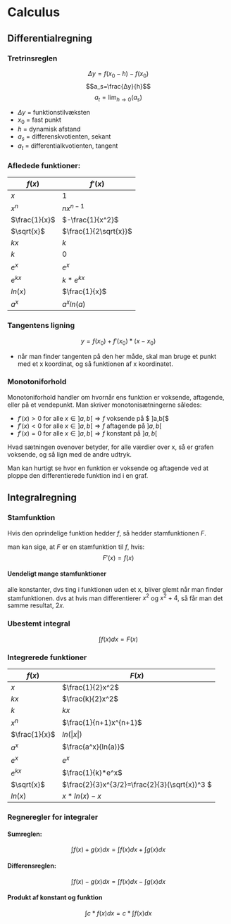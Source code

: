 # Calculus

## Differentialregning

### Tretrinsreglen
$$Δy=f(x_0-h)-f(x_0)$$
$$a_s=\frac{Δy}{h}$$
$$a_t=\lim_{h\to0}(a_s)$$

* $Δy$ = funktionstilvæksten
* $x_0$ = fast punkt
* $h$ = dynamisk afstand
* $a_s$ = differenskvotienten, sekant
* $a_t$ = differentialkvotienten, tangent

### Afledede funktioner: 


|$f(x)$|$f'(x)$|
|-|-|
|$x$|$1$|
|$x^n$|$nx^{n-1}$|
|$\frac{1}{x}$|$-\frac{1}{x^2}$|
|$\sqrt{x}$|$\frac{1}{2\sqrt{x}}$|
|$kx$|$k$|
|$k$|$0$|
|$e^x$|$e^x$
|$e^{kx}$|$k*e^{kx}$|
|$ln(x)$|$\frac{1}{x}$
|$a^x$|$a^xln(a)$

### Tangentens ligning

$$y=f(x_0)+f'(x_0)*(x-x_0)$$

* når man finder tangenten på den her måde, skal man bruge et punkt med et x koordinat, og så funktionen af x koordinatet.

### Monotoniforhold

Monotoniforhold handler om hvornår ens funktion er voksende, aftagende, eller på et vendepunkt. Man skriver monotonisætningerne således: 

* $f′(x)>0$ for alle $x∈]a,b[⇒f$ voksende på $ ]a,b[$
* $f′(x)<0$ for alle $x∈]a,b[⇒f$ aftagende på $]a,b[$
* $f′(x)=0$ for alle $x∈]a,b[⇒f$ konstant på $]a,b[$

Hvad sætningen ovenover betyder, for alle værdier over x, så er grafen voksende, og så lign med de andre udtryk. 

Man kan hurtigt se hvor en funktion er voksende og aftagende ved at ploppe den differentierede funktion ind i en graf. 

## Integralregning

### Stamfunktion
Hvis den oprindelige funktion hedder $f$, så hedder stamfunktionen $F$. 

man kan sige, at $F$ er en stamfunktion til $f$, hvis:
$$F'(x)=f(x)$$

#### Uendeligt mange stamfunktioner
alle konstanter, dvs ting i funktionen uden et x, bliver glemt når man finder stamfunktionen. dvs at hvis man differentierer $x^2$ og $x^2 +4$, så får man det samme resultat, $2x$.

### Ubestemt integral

$$\int{f(x)dx}=F(x)$$

### Integrerede funktioner
|$f(x)$|$F(x)$|
|-|-|
|$x$|$\frac{1}{2}x^2$|
|$kx$|$\frac{k}{2}x^2$|
|$k$|$kx$|
|$x^n$|$\frac{1}{n+1}x^{n+1}$
|$\frac{1}{x}$|$ln(\|x\|)$
|$a^x$|$\frac{a^x}{ln(a)}$
|$e^x$|$e^x$
|$e^{kx}$|$\frac{1}{k}*e^x$
|$\sqrt{x}$|$\frac{2}{3}x^{3/2}=\frac{2}{3}(\sqrt{x})^3 $
|$ln(x)$|$x*ln(x)-x$

### Regneregler for integraler

#### Sumreglen:
$$\int{f(x)+g(x)dx}=\int{f(x)dx}+\int{g(x)dx}$$

#### Differensreglen:
$$\int{f(x)-g(x)dx}=\int{f(x)dx}-\int{g(x)dx}$$

#### Produkt af konstant og funktion
$$\int{c*f(x)dx}=c*\int{f(x)dx}$$